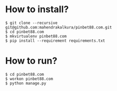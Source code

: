 How to install?
===============

```
$ git clone --recursive git@github.com:mahendrakalkura/pinbet88.com.git
$ cd pinbet88.com
$ mkvirtualenv pinbet88.com
$ pip install --requirement requirements.txt
```

How to run?
===========

```
$ cd pinbet88.com
$ workon pinbet88.com
$ python manage.py
```

